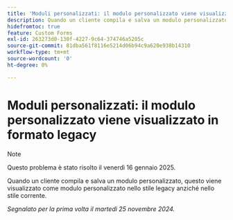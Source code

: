 ```yaml
---
title: 'Moduli personalizzati: il modulo personalizzato viene visualizzato in formato legacy'
description: Quando un cliente compila e salva un modulo personalizzato, questo viene visualizzato come modulo personalizzato nello stile legacy anziché nello stile corrente.
hidefromtoc: true
feature: Custom Forms
exl-id: 263273d0-130f-4227-9c64-374746a5205c
source-git-commit: 81dba561f8116e5214d06b94c9a620e938b14310
workflow-type: tm+mt
source-wordcount: '0'
ht-degree: 0%

---
```


# Moduli personalizzati: il modulo personalizzato viene visualizzato in formato legacy

>[!NOTE]
>
>Questo problema è stato risolto il venerdì 16 gennaio 2025.

Quando un cliente compila e salva un modulo personalizzato, questo viene visualizzato come modulo personalizzato nello stile legacy anziché nello stile corrente.

_Segnalato per la prima volta il martedì 25 novembre 2024._
